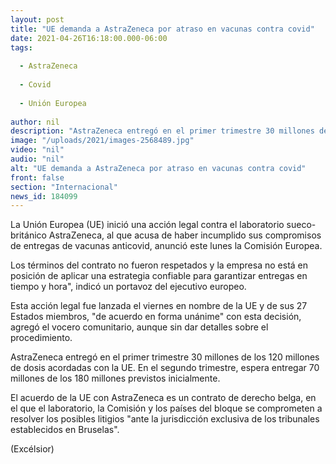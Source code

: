 ```yaml
---
layout: post
title: "UE demanda a AstraZeneca por atraso en vacunas contra covid"
date: 2021-04-26T16:18:00.000-06:00
tags:
  
  - AstraZeneca
  
  - Covid
  
  - Unión Europea
  
author: nil
description: "AstraZeneca entregó en el primer trimestre 30 millones de los 120 millones de dosis acordadas con la UE, se informó"
image: "/uploads/2021/images-2568489.jpg"
video: "nil"
audio: "nil"
alt: "UE demanda a AstraZeneca por atraso en vacunas contra covid"
front: false
section: "Internacional"
news_id: 184099
---
```


La Unión Europea (UE) inició una acción legal contra el laboratorio sueco-británico AstraZeneca, al que acusa de haber incumplido sus compromisos de entregas de vacunas anticovid, anunció este lunes la Comisión Europea.

Los términos del contrato no fueron respetados y la empresa no está en posición de aplicar una estrategia confiable para garantizar entregas en tiempo y hora", indicó un portavoz del ejecutivo europeo.

Esta acción legal fue lanzada el viernes en nombre de la UE y de sus 27 Estados miembros, "de acuerdo en forma unánime" con esta decisión, agregó el vocero comunitario, aunque sin dar detalles sobre el procedimiento.

AstraZeneca entregó en el primer trimestre 30 millones de los 120 millones de dosis acordadas con la UE. En el segundo trimestre, espera entregar 70 millones de los 180 millones previstos inicialmente.

El acuerdo de la UE con AstraZeneca es un contrato de derecho belga, en el que el laboratorio, la Comisión y los países del bloque se comprometen a resolver los posibles litigios "ante la jurisdicción exclusiva de los tribunales establecidos en Bruselas".

(Excélsior)